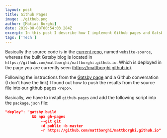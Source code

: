 ```yaml
---
layout: post
title: Github Pages
image: ./github.png
author: [Matias Borghi]
date: 2019-08-08T00:54:03.284Z
excerpt: In this post I describe how I implement Github pages and Gatsby.
tags: ['Tech']
---
```


Basically the source code is in the [current repo](https://github.com/mattborghi/website-source), named `website-source`, whereas the built Gatsby blog is located in `https://github.com/mattborghi/mattborghi.github.io`. Which is deployed in the page you are currently seen (https://mattborghi.github.io).

Following the instructions from the [Gatsby page](https://www.gatsbyjs.org/docs/how-gatsby-works-with-github-pages/) and a Github conversation (I don't have the link) I found out how to push the results from the source file into our github pages `<repo>`.

Basically, we have to install `github-pages` and add the following script into the `package.json` file:

```json
"deploy": "gatsby build 
            && npx gh-pages 
                --git git 
                -d public -b master 
                -r https://github.com/mattborghi/mattborghi.github.io"
```
